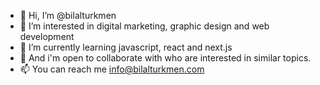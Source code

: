 - 👋 Hi, I’m @bilalturkmen
- 👀 I’m interested in digital marketing, graphic design and web development
- 🌱 I’m currently learning javascript, react and next.js
- 💞️ And i'm open to collaborate with who are interested in similar topics.
- 📫 You can reach me info@bilalturkmen.com

<!---
bilalturkmen/bilalturkmen is a ✨ special ✨ repository because its `README.md` (this file) appears on your GitHub profile.
You can click the Preview link to take a look at your changes.
--->
